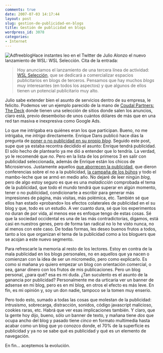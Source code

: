 ```yaml
---
comments: true
date: 2007-07-03 14:17:44
layout: post
slug: gestion-de-publicidad-en-blogs
title: Gestión de publicidad en blogs
wordpress_id: 3078
categories:
- Internet
---
```


![Adfreeblog](http://www.minid.net/images/adfreeblog.png)Hace instantes leo en el Twitter de Julio Alonzo el nuevo lanzamiento de WSL: WSL Selección. Cita de la entrada:





> Hoy anunciamos el lanzamiento de una tercera línea de actividad: [WSL Selección](http://www.weblogssl.com/2007/07/03-lanzamos-wsl-seleccion-los-mejores-blogs-de-la-red), que se dedicará a comercializar espacios publicitarios en blogs de terceros. Pensamos que hay muchos _blogs_ muy interesantes (en todos los aspectos) y que algunos de ellos tienen un potencial publicitario muy alto.





Julio sabe extender bien el asunto de servicios dentro de su empresa, le felicito. Podemos ver un ejemplo parecido de la mano de [Coudal Partners: The Deck](http://coudal.com/deck/) donde tienen una selección de sitios donde salen los anuncios, claro está, previo desembolso de unos cuántos dólares de más que en una red tan masiva e inexpresiva como Google Ads.





Lo que me intrigaba era quiénes eran los que participan. Bueno, no me intrigaba, me _intriga_ directamente. Enrique Dans publicó hace días la pregunta de [poner o no publicidad en su propio _blog_](http://enriquedans.com/2007/06/el-blog-y-la-publicidad.html). Seguido este post, supe que ya estaba recontra decidido el asunto: Enrique tendrá publicidad. El sólo hecho de plantearlo ya me dió a entender que lo tendría. La verdad, yo le recomendé que _no_. Pero en la lista de los primeros 3 en salir con publicidad seleccionada, además de Enrique están los chicos de Microsiervos. Justamente aquellos [que aborrecen la publicidad](http://www.microsiervos.com/archivo/internet/publicidad-internet.html), que dieron conferencias sobre el no a la publicidad, [la campaña de los búhos](http://www.microsiervos.com/archivo/weblogs/gran-dilema-buho.html) y todo el mambo-leche que se armó en medio año. No dejaré de leer ningún _blog_, pero de algo estoy seguro es que es una _maladicción_ comprobada el tema de la publicidad, que todo el mundo tendrá que superar en algún momento, tener o no publicidad, condicionarte a escribir para generar más impresiones de página, más visitas, más polémica, etc. También sé que ellos han estado «probando» los efectos colaterales de publicidad en el su blog y que, todo es un estudio. A ver cuanto dura, sé que los experimentos no duran de por vida, al menos ese es enfoque tengo de estas cosas. Sé que la sociedad occidental es una de las más contradictorias, digamos, está casi en nuestros genes, pero de forma tan radical no lo he visto nunca, no al menos con este caso. De todas formas, les deseo buenos frutos a todos, tanto a los que organizan el tema de la publicidad como a los bloguers que se acojan a este nuevo segmento.





Para refrescarle la memoria al resto de los lectores. Estoy en contra de la mala publicidad en los blogs personales, no en aquellos que ya nacen o comienzan con la idea de ser un micromedio, pero como explicarlo. Es como si mañana yo quiero empezar un blog con orientación comercial, o sea, ganar dinero con los frutos de mis publicaciones. Pero un blog personal, ¿para qué? esa es mi duda. ¿Tan suculento es el asunto de la ganancia por publicidad? Personalmente me da urticaria ver un banner de adsense en mi blog, pero es en mi blog, en otros el efecto es más leve. En fin, es mi opinión y, soy un don nadie, tampoco se la tomen muy enserio.





Pero todo esto, sumado a todas las cosas que molestan de la publicidad: intrusismo, sobrecarga, distracción, sonidos, código javascript malicioso, cookies raras, etc. Habrá que ver esas implicaciones también. Y claro, que la gente hoy dijo, bueno, sólo _un_ banner de texto, y mañana tiene _dos_ que ocupa ancho del blog y pasado tiene _cinco_ en formato multimedia hasta acabar como un blog que yo conozco donde, el 70% de la superficie es publicidad y ya no se sabe qué es publicidad y qué es un elemento de navegación.





En fin… aceptemos la evolución.
